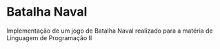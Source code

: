 # Batalha Naval

Implementação de um jogo de Batalha Naval realizado para a matéria de Linguagem de Programação II
